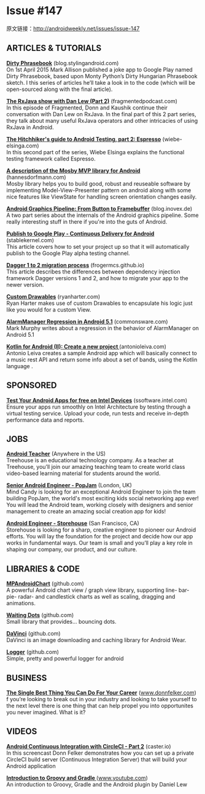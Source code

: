 # Issue #147

>
原文链接：<http://androidweekly.net/issues/issue-147>

## ARTICLES & TUTORIALS

**[Dirty Phrasebook](https://blog.stylingandroid.com/dirty-phrasebook-part-1/)** (blog.stylingandroid.com)  
On 1st April 2015 Mark Allison published a joke app to Google Play named Dirty Phrasebook, based upon Monty Python’s Dirty Hungarian Phrasebook sketch. I this series of articles he’ll take a look in to the code (which will be open-sourced along with the final article).

**[The RxJava show with Dan Lew (Part 2)](http://fragmentedpodcast.com/episodes/4/)** (fragmentedpodcast.com)   
In this episode of Fragmented, Donn and Kaushik continue their conversation with Dan Lew on RxJava. In the final part of this 2 part series, they talk about many useful RxJava operators and other intricacies of using RxJava in Android.

**[The Hitchhiker's guide to Android Testing, part 2: Espresso](http://wiebe-elsinga.com/blog/the-hitchhikers-guide-to-android-testing-part-2-espresso/)** (wiebe-elsinga.com)   
In this second part of the series, Wiebe Elsinga explains the functional testing framework called Espresso. 

**[A description of the Mosby MVP library for Android](http://hannesdorfmann.com/android/mosby/)** (hannesdorfmann.com)   
Mosby library helps you to build good, robust and reuseable software by implementing Model-View-Presenter pattern on android along with some nice features like ViewState for handling screen orientation changes easily.
  
**[Android Graphics Pipeline: From Button to Framebuffer](https://blog.inovex.de/android-graphics-pipeline-from-button-to-framebuffer-part-2/)** (blog.inovex.de)   
A two part series about the internals of the Android graphics pipeline. Some really interesting stuff in there if you're into the guts of Android. 

**[Publish to Google Play - Continuous Delivery for Android](http://stablekernel.com/blog/deploying-google-play-continuous-delivery-android-part-4/)** (stablekernel.com)   
This article covers how to set your project up so that it will automatically publish to the Google Play alpha testing channel. 

**[Dagger 1 to 2 migration process](http://frogermcs.github.io/dagger-1-to-2-migration/)** (frogermcs.github.io)   
This article describes the differences between dependency injection framework Dagger versions 1 and 2, and how to migrate your app to the newer version.
 
**[Custom Drawables](http://ryanharter.com/blog/2015/04/03/custom-drawables/)** (ryanharter.com)   
Ryan Harter makes use of custom Drawables to encapsulate his logic just like you would for a custom View.
 
**[AlarmManager Regression in Android 5.1](http://commonsware.com/blog/2015/03/23/alarmmanager-regression-android-5p1.html)** (commonsware.com)   
Mark Murphy writes about a regression in the behavior of AlarmManager on Android 5.1
 
**[Kotlin for Android (II): Create a new project ](http://antonioleiva.com/kotlin-android-create-project/)** (antonioleiva.com)   
Antonio Leiva creates a sample Android app which will basically connect to a music rest API and return some info about a set of bands, using the Kotlin language . 

## SPONSORED

**[Test Your Android Apps for free on Intel Devices](https://software.intel.com/en-us/android/app-testing?utm_source=Android+Weekly&utm_medium=Banner+Ad&utm_campaign=Android+ASMO+Q2-15+Android+Weekly&utm_content=General+Developers+sponsored+post)** (ssoftware.intel.com)    
Ensure your apps run smoothly on Intel Architecture by testing through a virtual testing service. Upload your code, run tests and receive in-depth performance data and reports.

## JOBS

**[Android Teacher](https://teamtreehouse.com/jobs/at-treehouse-ebed6e78-fc74-40f2-aad2-aee0fb682613)** (Anywhere in the US)   
Treehouse is an educational technology company. As a teacher at Treehouse, you’ll join our amazing teaching team to create world class video-based learning material for students around the world.
 
**[Senior Android Engineer - PopJam](http://mindcandy.com/careers/open-roles?nl=1&jvi=obFI0fwi,Job&jvs=Android_Weekly)** (London, UK)   
Mind Candy is looking for an exceptional Android Engineer to join the team building PopJam, the world's most exciting kids social networking app ever! You will lead the Android team, working closely with designers and senior management to create an amazing social creation app for kids!  

**[Android Engineer - Storehouse](https://www.storehouse.co/jobs/android-developer)** (San Francisco, CA)   
Storehouse is looking for a sharp, creative engineer to pioneer our Android efforts. You will lay the foundation for the project and decide how our app works in fundamental ways. Our team is small and you’ll play a key role in shaping our company, our product, and our culture.

## LIBRARIES & CODE

**[MPAndroidChart](https://github.com/PhilJay/MPAndroidChart)** (github.com)   
A powerful Android chart view / graph view library, supporting line- bar- pie- radar- and candlestick charts as well as scaling, dragging and animations.

**[Waiting Dots](https://github.com/tajchert/WaitingDots)** (github.com)   
Small library that provides... bouncing dots.

**[DaVinci](https://github.com/florent37/DaVinci)** (github.com)   
DaVinci is an image downloading and caching library for Android Wear.

**[Logger](https://github.com/PhilJay/MPAndroidChart)** (github.com)   
Simple, pretty and powerful logger for android


## BUSINESS  

**[The Single Best Thing You Can Do For Your Career](http://www.donnfelker.com/the-single-best-thing-you-can-do-for-your-career/)** (www.donnfelker.com)    
f you’re looking to break out in your industry and looking to take yourself to the next level there is one thing that can help propel you into opportunites you never imagined. What is it?

## VIDEOS 

**[Android Continuous Integration with CircleCI - Part 2](https://caster.io/android/episode-2-android-continuous-integration-with-circleci/)** (caster.io)    
In this screencast Donn Felker demonstrates how you can set up a private CircleCI build server (Continuous Integration Server) that will build your Android application

**[Introduction to Groovy and Gradle ](https://www.youtube.com/watch?v=fHhf1xG0pIA)** (www.youtube.com)    
An introduction to Groovy, Gradle and the Android plugin by Daniel Lew

